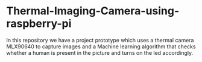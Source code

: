# Thermal-Imaging-Camera-using-raspberry-pi
In this repository we have a project prototype which uses a thermal camera MLX90640 to capture images and a Machine learning algorithm that checks whether a human is present in the picture and turns on the led accordingly.  
